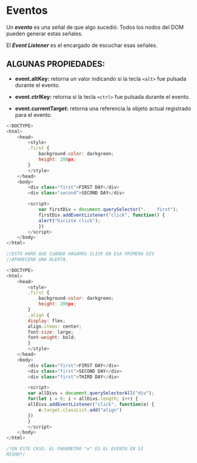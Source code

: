 # Eventos

Un **_evento_** es una señal de que algo sucedió. Todos los nodos del DOM pueden generar estas señales.

El **_Event Listener_** es el encargado de escuchar esas señales.

## ALGUNAS PROPIEDADES:

- **event.altKey:** retorna un valor indicando si la tecla `<alt>` fue pulsada durante el evento.

- **event.ctrlKey:** retorna si la tecla `<ctrl>` fue pulsada durante el evento.

- **event.currentTarget:** retorna una referencia la objeto actual registrado para el evento.

```js
<!DOCTYPE>
<html>
	<head>
		<style>
		.first {
			background-color: darkgreen;
			height: 200px;
		}
		</style>
	</head>
    <body>
        <div class="first">FIRST DAY</div>
        <div class="second">SECOND DAY</div>

        <script>
	        var firstDiv = document.querySelector(".    first");
	        firstDiv.addEventListener("click", function() {
	    	alert("hiciste click");
	        })
        </script>
    </body>
</html>

//ESTO HARÁ QUE CUANDO HAGAMOS CLICK EN ESA PRIMERA DIV
//APARECERÁ UNA ALERTA.
```

```js
<!DOCTYPE>
<html>
    <head>
	    <style>
	    .first {
	    	background-color: darkgreen;
	    	height: 200px;
	    }
	    .align {
	    display: flex;
	    align.items: center;
	    font-size: large;
	    font-weight: bold;
	    }
	    </style>
    </head>
    <body>
        <div class="first">FIRST DAY</div>
        <div class="first">SECOND DAY</div>
        <div class="first">THIRD DAY</div>

        <script>
	    var allDivs = document.querySelectorAll("div");
	    for(let i = 0; i < allDivs.length; i++) {
		allDivs.addEventListener("click", function(e) {
			e.target.classList.add("align")
	    })
        }
        </script>
    </body>
</html>

/*EN ESTE CASO, EL PARÁMETRO "e" ES EL EVENTO EN SÍ
MISMO*/
```
